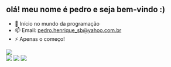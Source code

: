 ## olá! meu nome é pedro e seja bem-vindo :)

- 🌱 Início no mundo da programação
- 📫 Email: pedro.henrique_sb@yahoo.com.br
- ⚡ Apenas o começo!
<picture>
<source 
  srcset="https://github-readme-stats.vercel.app/api?username=drinPedro&show_icons=true&theme=dark"
  media="(prefers-color-scheme: dark)"
/>
<source
  srcset="https://github-readme-stats.vercel.app/api?username=drinPedro&show_icons=true"
  media="(prefers-color-scheme: light), (prefers-color-scheme: no-preference)"
/>
<img src="https://github-readme-stats.vercel.app/api?username=drinPedro&show_icons=true" />
</picture>

<div> 
  <a href="https://instagram.com/pedrinsb__" target="_blank"><img src="https://img.shields.io/badge/-Instagram-%23E4405F?style=for-the-badge&logo=instagram&logoColor=white" target="_blank"></a>
 	<a href="https://www.twitch.tv/pedrinkeyfera" target="_blank"><img src="https://img.shields.io/badge/Twitch-9146FF?style=for-the-badge&logo=twitch&logoColor=white" target="_blank"></a>
  <a href="https://www.linkedin.com/in/pedro-henrique-siman-bitencourt-346182268/" target="_blank"><img src="https://img.shields.io/badge/-LinkedIn-%230077B5?style=for-the-badge&logo=linkedin&logoColor=white" target="_blank"></a> 
